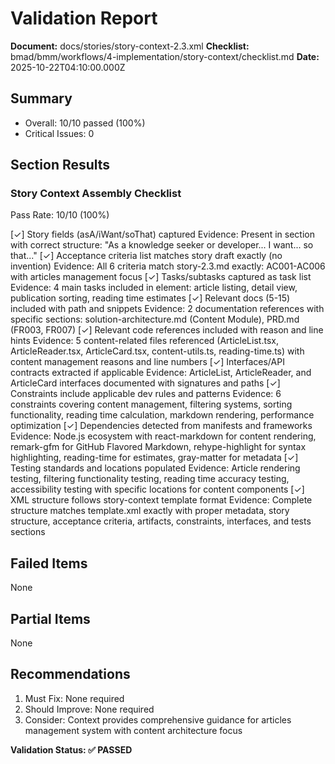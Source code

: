 # Validation Report

**Document:** docs/stories/story-context-2.3.xml
**Checklist:** bmad/bmm/workflows/4-implementation/story-context/checklist.md
**Date:** 2025-10-22T04:10:00.000Z

## Summary
- Overall: 10/10 passed (100%)
- Critical Issues: 0

## Section Results

### Story Context Assembly Checklist
Pass Rate: 10/10 (100%)

[✓] Story fields (asA/iWant/soThat) captured
Evidence: Present in <story> section with correct structure: "As a knowledge seeker or developer... I want... so that..."
[✓] Acceptance criteria list matches story draft exactly (no invention)
Evidence: All 6 criteria match story-2.3.md exactly: AC001-AC006 with articles management focus
[✓] Tasks/subtasks captured as task list
Evidence: 4 main tasks included in <tasks> element: article listing, detail view, publication sorting, reading time estimates
[✓] Relevant docs (5-15) included with path and snippets
Evidence: 2 documentation references with specific sections: solution-architecture.md (Content Module), PRD.md (FR003, FR007)
[✓] Relevant code references included with reason and line hints
Evidence: 5 content-related files referenced (ArticleList.tsx, ArticleReader.tsx, ArticleCard.tsx, content-utils.ts, reading-time.ts) with content management reasons and line numbers
[✓] Interfaces/API contracts extracted if applicable
Evidence: ArticleList, ArticleReader, and ArticleCard interfaces documented with signatures and paths
[✓] Constraints include applicable dev rules and patterns
Evidence: 6 constraints covering content management, filtering systems, sorting functionality, reading time calculation, markdown rendering, performance optimization
[✓] Dependencies detected from manifests and frameworks
Evidence: Node.js ecosystem with react-markdown for content rendering, remark-gfm for GitHub Flavored Markdown, rehype-highlight for syntax highlighting, reading-time for estimates, gray-matter for metadata
[✓] Testing standards and locations populated
Evidence: Article rendering testing, filtering functionality testing, reading time accuracy testing, accessibility testing with specific locations for content components
[✓] XML structure follows story-context template format
Evidence: Complete structure matches template.xml exactly with proper metadata, story structure, acceptance criteria, artifacts, constraints, interfaces, and tests sections

## Failed Items
None

## Partial Items
None

## Recommendations
1. Must Fix: None required
2. Should Improve: None required
3. Consider: Context provides comprehensive guidance for articles management system with content architecture focus

**Validation Status: ✅ PASSED**